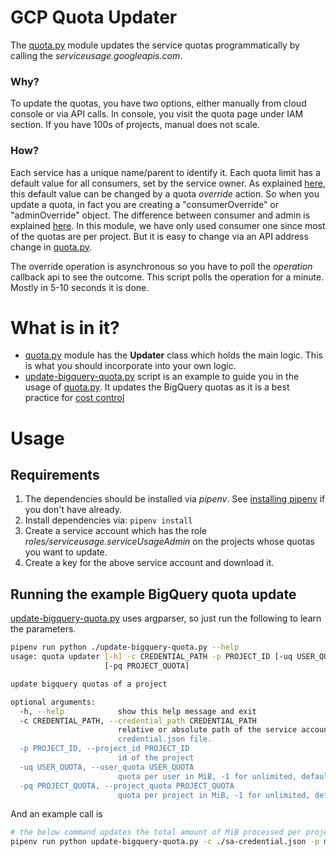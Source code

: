 # GCP Quota Updater
The [quota.py](./quota.py) module updates the service quotas programmatically by calling the *serviceusage.googleapis.com*.

### Why?
To update the quotas, you have two options, either manually from cloud console or via API calls.
In console, you visit the quota page under IAM section. If you have 100s of projects, manual does not scale.

### How?
Each service has a unique name/parent to identify it.
Each quota limit has a default value for all consumers, set by the service owner.
As explained [here](https://cloud.google.com/service-usage/docs/manage-quota),
this default value can be changed by a quota *override* action. So when you update a quota,
in fact you are creating a "consumerOverride" or "adminOverride" object.
The difference between consumer and admin is explained
[here](https://cloud.google.com/service-usage/docs/service-quota-model#computing_quota_limit).
In this module, we have only used consumer one since most of the quotas are per project.
But it is easy to change via an API address change in [quota.py](./quota.py).

The override operation is asynchronous so you have to poll the *operation* callback api to see the outcome.
This script polls the operation for a minute. Mostly in 5-10 seconds it is done.


# What is in it?
- [quota.py](./quota.py) module has the **Updater** class which holds the main logic. This is what you should incorporate into your own logic.
- [update-bigquery-quota.py](./update-bigquery-quota.py) script is an example to guide you in the usage of [quota.py](./quota.py). It updates the BigQuery quotas as it is a best practice for [cost control](https://cloud.google.com/bigquery/docs/custom-quotas)

# Usage

## Requirements
1. The dependencies should be installed via *pipenv*.  See [installing pipenv](https://github.com/pypa/pipenv#installation) if you don't have already.
2. Install dependencies via: `pipenv install`
3. Create a service account which has the role *roles/serviceusage.serviceUsageAdmin* on the projects whose quotas you want to update.
4. Create a key for the above service account and download it.

## Running the example BigQuery quota update
[update-bigquery-quota.py](./update-bigquery-quota.py) uses argparser, so just run the following to learn the parameters.
```bash
pipenv run python ./update-bigquery-quota.py --help
usage: quota updater [-h] -c CREDENTIAL_PATH -p PROJECT_ID [-uq USER_QUOTA]
                     [-pq PROJECT_QUOTA]

update bigquery quotas of a project

optional arguments:
  -h, --help            show this help message and exit
  -c CREDENTIAL_PATH, --credential_path CREDENTIAL_PATH
                        relative or absolute path of the service account's
                        credential.json file.
  -p PROJECT_ID, --project_id PROJECT_ID
                        id of the project
  -uq USER_QUOTA, --user_quota USER_QUOTA
                        quota per user in MiB, -1 for unlimited, default=-1
  -pq PROJECT_QUOTA, --project_quota PROJECT_QUOTA
                        quota per project in MiB, -1 for unlimited, default=-1
```

And an example call is
```bash
# the below command updates the total amount of MiB processed per project to 10 while per user to 5
pipenv run python update-bigquery-quota.py -c ./sa-credential.json -p my-bq-project-id  -pq 10 -uq 5

```
